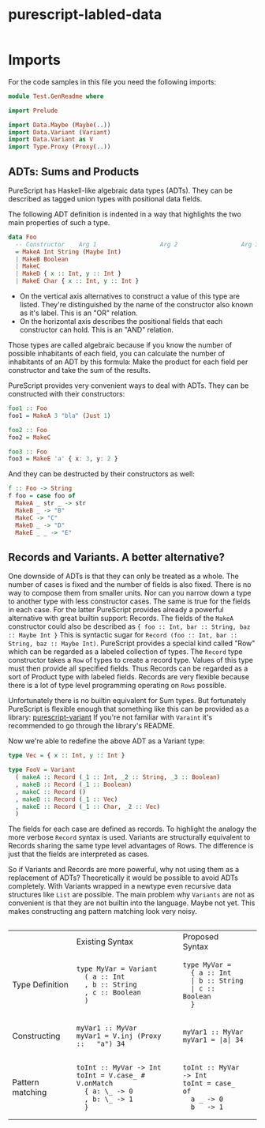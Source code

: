# purescript-labled-data
```hs

```
# Imports
For the code samples in this file you need the following imports:
```hs
module Test.GenReadme where

import Prelude

import Data.Maybe (Maybe(..))
import Data.Variant (Variant)
import Data.Variant as V
import Type.Proxy (Proxy(..))
```

## ADTs: Sums and Products

PureScript has Haskell-like algebraic data types (ADTs). They can be
described as tagged union types with positional data fields.

The following ADT definition is indented in a way that highlights the two
main properties of such a type.

```hs
data Foo
  -- Constructor    Arg 1                  Arg 2                  Arg 3
  = MakeA Int String (Maybe Int)
  | MakeB Boolean
  | MakeC
  | MakeD { x :: Int, y :: Int }
  | MakeE Char { x :: Int, y :: Int }
```
- On the vertical axis alternatives to
  construct a value of this type are listed. They're distinguished by the name
  of the constructor also known as it's label. This is an "OR" relation.
- On the horizontal axis describes the positional fields that each
  constructor can hold. This is an "AND" relation.

Those types are called algebraic because if you know the number of possible
inhabitants of each field, you can calculate the number of inhabitants of an
ADT by this formula: Make the product for each field per constructor and take
the sum of the results.

PureScript provides very convenient ways to deal with ADTs. They can be
constructed with their constructors:
```hs
foo1 :: Foo
foo1 = MakeA 3 "bla" (Just 1)

foo2 :: Foo
foo2 = MakeC

foo3 :: Foo
foo3 = MakeE 'a' { x: 3, y: 2 }
```
And they can be destructed by their constructors as well:
```hs
f :: Foo -> String
f foo = case foo of
  MakeA _ str _ -> str
  MakeB _ -> "B"
  MakeC -> "C"
  MakeD _ -> "D"
  MakeE _ _ -> "E"
```
## Records and Variants. A better alternative?

One downside of ADTs is that they can only be treated as a whole. The number
of cases is fixed and the number of fields is also fixed. There is no way to
compose them from smaller units. Nor can you narrow down a type to another
type with less constructor cases. The same is true for the fields in each
case. For the latter PureScript provides already a powerful alternative with
great builtin support: Records.
The fields of the `MakeA` constructor could also be described as `{ foo ::
Int, bar :: String, baz :: Maybe Int }`
This is syntactic sugar for `Record (foo :: Int, bar :: String, baz :: Maybe
Int)`. PureScript provides a special kind called "Row" which can be regarded
as a labeled collection of types. The `Record` type constructor takes a `Row`
of types to create a record type. Values of this type must then provide all
specified fields. Thus Records can be regarded as a sort of Product type with
labeled fields. Records are very flexible because there is a lot of type
level programming operating on `Rows` possible.

Unfortunately there is no builtin equivalent for Sum types. But fortunately
PureScript is flexible enough that something like this can be provided as
a library:
[purescript-variant](https://github.com/natefaubion/purescript-variant)
If you're not familiar with `Varaint` it's recommended to go through the
library's README.

Now we're able to redefine the above ADT as a Variant type:
```hs
type Vec = { x :: Int, y :: Int }

type FooV = Variant
  ( makeA :: Record (_1 :: Int, _2 :: String, _3 :: Boolean)
  , makeB :: Record (_1 :: Boolean)
  , makeC :: Record ()
  , makeD :: Record (_1 :: Vec)
  , makeE :: Record (_1 :: Char, _2 :: Vec)
  )
```
The fields for each case are defined as records. To highlight the analogy the
more verbose `Record` syntax is used.
Variants are structurally equivalent to Records sharing the same type level
advantages of Rows. The difference is just that the fields are interpreted as
cases.

So if Variants and Records are more powerful, why not using them as a
replacement of ADTs? Theoretically it would be possible to avoid ADTs
completely. With Variants wrapped in a newtype even recursive data structures
like `List` are possible. The main problem why `Variants` are not as
convenient is that they are not builtin into the language. Maybe not yet.
This makes constructing ang pattern matching look very noisy.
```hs

```
<table>
<tr><td></td><td>Existing Syntax<td></td><td>Proposed Syntax</td></tr>
<tr>
<td>Type Definition</td>
<td>

```text
type MyVar = Variant
  ( a :: Int
  , b :: String
  , c :: Boolean
  )
```
<td>
<td>

```text
type MyVar = 
  { a :: Int
  | b :: String
  | c :: Boolean
  }
```
<td>
</tr>
<tr>
<td>Constructing</td>
<td>

```text
myVar1 :: MyVar
myVar1 = V.inj (Proxy :: _ "a") 34
```
<td>
<td>

```text
myVar1 :: MyVar
myVar1 = |a| 34
```
<td>
</tr>
<tr>
<td>Pattern matching</td>
<td>

```text
toInt :: MyVar -> Int
toInt = V.case_ # V.onMatch
  { a: \_ -> 0
  , b: \_ -> 1
  }
```
<td>
<td>

```text
toInt :: MyVar -> Int
toInt = case_ of
  a _ -> 0
  b _ -> 1
```
<td>
</tr>
<table>